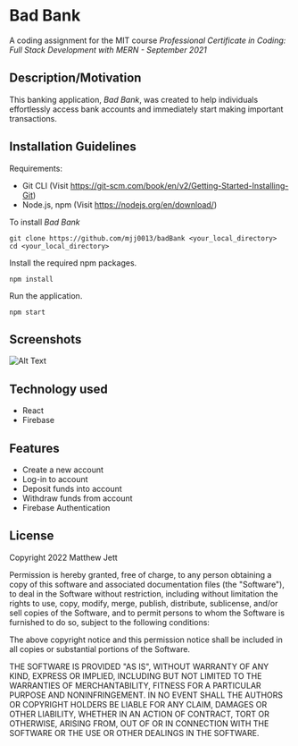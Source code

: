 # Bad Bank
A coding assignment for the MIT course *Professional Certificate in Coding: Full Stack Development with MERN - September 2021*

## Description/Motivation
This banking application, *Bad Bank*, was created to help individuals effortlessly access bank accounts and immediately start making important transactions. 

## Installation Guidelines
Requirements:
- Git CLI (Visit https://git-scm.com/book/en/v2/Getting-Started-Installing-Git)
- Node.js, npm (Visit https://nodejs.org/en/download/)


To install *Bad Bank*
```
git clone https://github.com/mjj0013/badBank <your_local_directory>
cd <your_local_directory>
```

Install the required npm packages.
```
npm install
```
Run the application.
```
npm start
```


## Screenshots
![Alt Text](https://github.com/mjj0013/badBank/blob/master/badBankCapture.gif)
## Technology used
- React
- Firebase
## Features
- Create a new account
- Log-in to account
- Deposit funds into account
- Withdraw funds from account
- Firebase Authentication
## License
Copyright 2022 Matthew Jett

Permission is hereby granted, free of charge, to any person obtaining a copy of this software and associated documentation files (the "Software"), to deal in the Software without restriction, including without limitation the rights to use, copy, modify, merge, publish, distribute, sublicense, and/or sell copies of the Software, and to permit persons to whom the Software is furnished to do so, subject to the following conditions:

The above copyright notice and this permission notice shall be included in all copies or substantial portions of the Software.

THE SOFTWARE IS PROVIDED "AS IS", WITHOUT WARRANTY OF ANY KIND, EXPRESS OR IMPLIED, INCLUDING BUT NOT LIMITED TO THE WARRANTIES OF MERCHANTABILITY, FITNESS FOR A PARTICULAR PURPOSE AND NONINFRINGEMENT. IN NO EVENT SHALL THE AUTHORS OR COPYRIGHT HOLDERS BE LIABLE FOR ANY CLAIM, DAMAGES OR OTHER LIABILITY, WHETHER IN AN ACTION OF CONTRACT, TORT OR OTHERWISE, ARISING FROM, OUT OF OR IN CONNECTION WITH THE SOFTWARE OR THE USE OR OTHER DEALINGS IN THE SOFTWARE.
